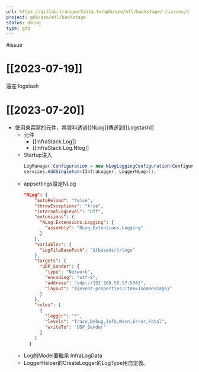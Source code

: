 ```yaml
---
url: https://gitlab.transportdata.tw/gdb/sso/etl/backstage/-/issues/4
project: gdb/sso/etl/backstage
status: doing
type: gdb
---
```

#issue 
# [[2023-07-19]]

還差 logstash

# [[2023-07-20]]

- 使用東霖寫的元件，將資料透過[[NLog]]傳送到[[Logstash]]
	- 元件
		- [[InfraStack.Log]]
		- [[InfraStack.Log.Nlog]]
	- Startup注入
		```csharp
		LogManager.Configuration = new NLogLoggingConfiguration(Configuration.GetSection("NLog"));
		services.AddSingleton<IInfraLogger, LoggerNLog>();
		```
	- appsettings設定NLog
		```json
		"NLog": {
		    "autoReload": "false",
		    "throwExceptions": "true",
		    "internalLogLevel": "Off",
		    "extensions": {
		      "NLog.Extensions.Logging": {
		        "assembly": "NLog.Extensions.Logging"
		      }
		    },
		    "variables": {
		      "LogFileBasePath": "${basedir}/logs"
		    },
		    "targets": {
		      "UDP_Sender": {
		        "type": "Network",
		        "encoding": "utf-8",
		        "address": "udp://192.168.50.57:5043",
		        "layout": "${event-properties:item=JsonMessage}"
		      }
		    },
		    "rules": [
		      {
		        "logger": "*",
		        "levels": "Trace,Debug,Info,Warn,Error,Fatal",
		        "writeTo": "UDP_Sender"
		      }
		    ]
		  }
		```
	- Log的Model要繼承 InfraLogData
	- LoggerHelper的CreateLogger的LogType用自定義。
